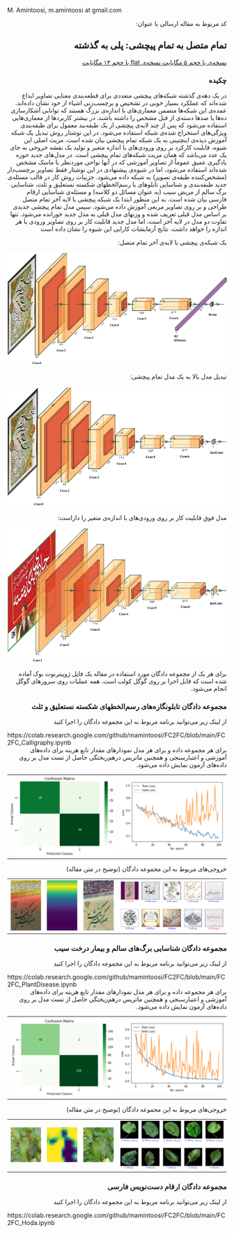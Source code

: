 
M. Amintoosi, m.amintoosi at gmail.com

<div dir="rtl">
کد مربوط به مقاله ارسالی با عنوان:

## تمام متصل به تمام پیچشی: پلی به گذشته
<a href="https://github.com/mamintoosi/FC2FC/raw/main/Manuscript_01.pdf"> نسخه‌ی با حجم ۵ مگابایت </a> 
<a href="https://github.com/mamintoosi/FC2FC/raw/main/Manuscript_02.pdf"> نسخه‌ی flat با حجم ۱۳ مگابایت </a>

### چکیده
در یک دهه‌ی گذشته شبکه‌های پیچشی متعددی برای قطعه‌بندی معنایی تصاویر ابداع شده‌اند که عملکرد بسیار خوبی در تشخیص و برچسب‌زنی اشیاء از خود نشان داده‌اند. عمده‌ی این شبکه‌ها متضمن معماری‌های با اندازه‌ی بزرگ هستند که توانایی آشکارسازی ده‌ها یا صدها دسته‌ی از قبل مشخص را داشته باشند. در بیشتر کاربردها از معماری‌هایی استفاده می‌شود که پس از چند لایه‌ی پیچشی از یک طبقه‌بند معمول برای طبقه‌بندی ویژگی‌های استخراج شده‌ی شبکه استفاده می‌شود.  در این نوشتار روش تبدیل یک شبکه آموزش دیده‌ی اینچنینی به یک شبکه تمام پیچشی بیان شده است. مزیت اصلی این شیوه، قابلیت کارکرد بر روی ورودی‌های با اندازه متغیر و تولید یک نقشه خروجی به جای یک عدد می‌باشد که همان مزیت شبکه‌های تمام پیچشی است. در مدل‌های جدید حوزه یادگیری عمیق عموماً از تصاویر آموزشی که در آنها نواحی موردنظر با ماسک مشخص شده‌اند استفاده می‌شود، اما در شیوه‌ی پیشنهادی در این نوشتار فقط تصاویر برچسب‌دار (مشخص‌کننده طبقه‌ی تصویر) به شبکه داده می‌شود.
جزییات روش کار در قالب مسئله‌ی جدید طبقه‌بندی  و شناسایی تابلوهای با رسم‌الخطهای شکسته نستعلیق و ثلث، شناسایی برگ سالم از مریض سیب (به عنوان مسائل دو کلاسه) و مسئله‌ی شناسایی ارقام فارسی بیان شده است.
به این منظور ابتدا یک شبکه پیچشی با لایه آخر تمام متصل طراحی و بر روی تصاویر مربعی آموزش داده می‌شود. سپس مدل تمام پیچشی جدیدی بر اساس مدل قبلی تعریف شده و وزنهای مدل قبلی به مدل جدید خورانده می‌شود. تنها تفاوت دو مدل در لایه آخر است، اما مدل جدید قابلیت کار بر روی تصاویر ورودی با هر اندازه را خواهد داشت.
نتایج آزمایشات کارایی این شیوه را نشان داده است 

یک شبکه‌ی پیچشی با لایه‌ی آخر تمام متصل:

![CNN_Layer6_FC_02.png](./images/CNN_Layer6_FC_02.png)

تبدیل مدل بالا به یک مدل تمام پیچشی: 

![CNN_Layer6_FConv_02.png](./images/CNN_Layer6_FConv_02.png)

مدل فوق قابلیت کار بر روی ورودی‌های با اندازه‌ی متغیر را داراست:

![CNN_Layer6_FConv_02_R2Y.jpg](./images/CNN_Layer6_FConv_02_R2Y.jpg)


برای هر یک از مجموعه دادگان مورد استفاده در مقاله یک فایل ژوپیترنوت بوک آماده شده است که قابل اجرا بر روی گوگل کولب است.
همه عملیات روی سرورهای گوگل انجام می‌شود.

### مجموعه دادگان تابلونگار‌ه‌های رسم‌الخطهای شکسته نستعلیق و ثلث
از لینک زیر می‌توانید برنامه مربوط به این مجموعه دادگان را اجرا کنید
</div>
https://colab.research.google.com/github/mamintoosi/FC2FC/blob/main/FC2FC_Calligraphy.ipynb
<div dir="rtl">
برای هر مجموعه داده و برای هر مدل
نمودارهای 
مقدار تابع هزینه برای داده‌های آموزشی و اعتبارسنجی و همچنین ماتریس درهم‌ریختگی حاصل از تست مدل بر روی داده‌های آزمون نمایش داده می‌شود.
<table>
<tr> 
<td><img src="images/cal_loss.png" width="300"> </td>
<td><img src="images/cal_cm.png" width="300"> </td>
</tr>
</table>
خروجی‌های مربوط به این مجموعه دادگان (توضیح در متن مقاله)
<table>
<tr> 
<td><img src="images/cal_out01.png" width="300"> </td>
<td><img src="images/cal_map.png" width="300"> </td>
</tr>
</table>

### مجموعه دادگان شناسایی برگ‌های سالم و بیمار درخت سیب
از لینک زیر می‌توانید برنامه مربوط به این مجموعه دادگان را اجرا کنید
</div>
https://colab.research.google.com/github/mamintoosi/FC2FC/blob/main/FC2FC_PlantDisease.ipynb
<div dir="rtl">
برای هر مجموعه داده و برای هر مدل
نمودارهای 
مقدار تابع هزینه برای داده‌های آموزشی و اعتبارسنجی و همچنین ماتریس درهم‌ریختگی حاصل از تست مدل بر روی داده‌های آزمون نمایش داده می‌شود.
<table>
<tr> 
<td><img src="images/plant_loss.png" width="300"> </td>
<td><img src="images/plant_cm.png" width="300"> </td>
</tr>
</table>
خروجی‌های مربوط به این مجموعه دادگان (توضیح در متن مقاله)
<table>
<tr> 
<td><img src="images/plant_out01.png" width="300"> </td>
<td><img src="images/plant_map.png" width="300"> </td>
</tr>
</table>

### مجموعه دادگان ارقام دست‌نویس فارسی
از لینک زیر می‌توانید برنامه مربوط به این مجموعه دادگان را اجرا کنید
</div>
https://colab.research.google.com/github/mamintoosi/FC2FC/blob/main/FC2FC_Hoda.ipynb
